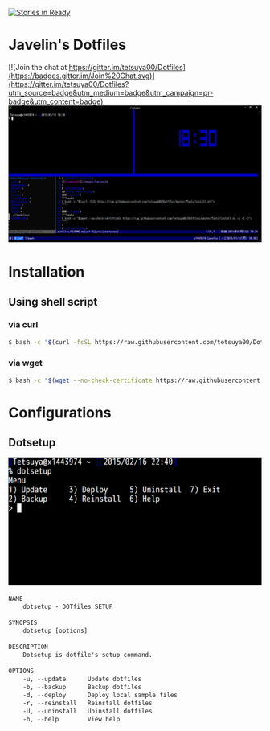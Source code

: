 [![Stories in Ready](https://badge.waffle.io/tetsuya00/Dotfiles.png?label=ready&title=Ready)](https://waffle.io/tetsuya00/Dotfiles)
# Javelin's Dotfiles

[![Join the chat at https://gitter.im/tetsuya00/Dotfiles](https://badges.gitter.im/Join%20Chat.svg)](https://gitter.im/tetsuya00/Dotfiles?utm_source=badge&utm_medium=badge&utm_campaign=pr-badge&utm_content=badge)
![Screenshot](/Images/Screenshot.png)

# Installation
## Using shell script
### via curl
```bash
$ bash -c "$(curl -fsSL https://raw.githubusercontent.com/tetsuya00/Dotfiles/master/Tools/install.bash)"
```

### via wget
```bash
$ bash -c "$(wget --no-check-certificate https://raw.githubusercontent.com/tetsuya00/Dotfiles/master/Tools/install.bash -q -O -)"
```

# Configurations
## Dotsetup
![dotsetup](/Images/dotsetup.png)

    NAME
        dotsetup - DOTfiles SETUP

    SYNOPSIS
        dotsetup [options]

    DESCRIPTION
        Dotsetup is dotfile's setup command.

    OPTIONS
        -u, --update      Update dotfiles
        -b, --backup      Backup dotfiles
        -d, --deploy      Deploy local sample files
        -r, --reinstall   Reinstall dotfiles
        -U, --uninstall   Uninstall dotfiles
        -h, --help        View help
